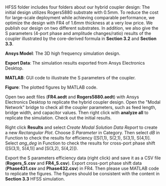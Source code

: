 HFSS folder includes four folders about our hybrid coupler design: The initial design utilizes Rogers5880 substrate with 0.5mm. To reduce the cost for large-scale deployment while achieving comparable performance, we optimize the design with FR4 of 1.6mm thickness at a very low price. We publish our design on two different substrates. In addition, we also give the S parameters (4-port phase and amplitude changes/ratio) results of the coupler illustrated by the core-derived formula in **Section 3.2** and **Section 3.3**. 

**Ansys Model**: The 3D high frequency simulation design.

**Export Data**: The simulation results exported from Ansys Electronics Desktop.

**MATLAB**: GUI code to illustrate the S parameters of the coupler.

**Figure**: The plotted figures by MATLAB code.

Open two aedt files (**FR4.aedt** and **Rogers5880.aedt**) with Ansys Electronics Desktop to replicate the hybrid coupler design. Open the "Modal Network" bridge to check all the coupler parameters, such as feed length, bridge width, and capacitor values. Then right click with **analyze all** to replicate the simulation. Check out the initial results.

Right click **Results** and select *Create Modal Solution Data Report* to create a new *Rectangular Plot*. Choose *S Parameter* in Category. Then select *dB* in Function to check the results for efficiency ([S(1,1), S(2,1), S(3,1), S(4,1)]. Select *ang_deg* in Function to check the results for cross-port phase shift ([S(3,1), S(4,1)] and [S(3,2), S(4,2)]).  

Export the S parameters efficiency data (right click) and save it as a CSV file (**Rogers_S.csv** and **FR4_S.csv**). Export cross-port phase shift data (**Phase431.csv** and **Phase432.csv**) in FR4. Then please use MATLAB code to replicate the figures. The figures should be consistent with the content in **Section 3.3** HFSS simulation.
